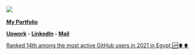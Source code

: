 <!--<p align="center">
  <img  src="https://github.com/TawfikYasser/TawfikYasser/blob/master/P_Header.gif">
  <img  src="https://github.com/TawfikYasser/TawfikYasser/blob/master/P_About_v2.gif">    
  <img  src="https://github.com/TawfikYasser/TawfikYasser/blob/master/P_BeforeProjects.gif"> 
  <img  src="https://github.com/TawfikYasser/TawfikYasser/blob/master/P_P1_V2.gif">    
2-2-2022

  <!--
  ```python
        Tawfikd Yasser = { 'Skills' : [SQL - ETL - DWH - Hadoop - Talend - Python - Java - Shell - Git - RESTful API] }
 [LinkedIn](https://www.linkedin.com/in/tawfikyasser) +| [Mail](mailto:tawfekyassertawfek@gmail.com)
  ```   </p>d-->



<img  src="screencapture-bdetwk-notion-site-bdetwk-Tawfik-Yasser-Big-Data-Engineer-51ab2a54579542ac8d68e3b3843e2635-2022-04-09-04_46_12.png">   


<p><a href="https://bit.ly/bdetwk1" target="_blank"><strong>My Portfolio</strong></a></p>

**[Upwork](https://www.upwork.com/freelancers/~0153b17a33b0226c96) - [LinkedIn](https://www.linkedin.com/in/tawfikyasser/) - [Mail](mailto:tawfekyassertawfek@gmail.com)**

[Ranked 14th among the most active GitHub users in 2021 in Egypt 🆙⬆️⬆️](https://commits.top/egypt.html)
